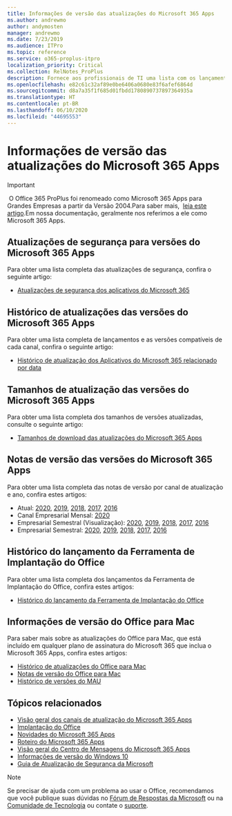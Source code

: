 ```yaml
---
title: Informações de versão das atualizações do Microsoft 365 Apps
ms.author: andrewmo
author: andymosten
manager: andrewmo
ms.date: 7/23/2019
ms.audience: ITPro
ms.topic: reference
ms.service: o365-proplus-itpro
localization_priority: Critical
ms.collection: RelNotes_ProPlus
description: Fornece aos profissionais de TI uma lista com os lançamentos mais recentes para o Microsoft 365 Apps para cada canal de atualização, e links para notas de versão e o histórico de atualizações
ms.openlocfilehash: e82c61c32af89e0be6406a0680e83f6afef6864d
ms.sourcegitcommit: d8a7a35f1f685d01fbdd1780890737897364935a
ms.translationtype: HT
ms.contentlocale: pt-BR
ms.lasthandoff: 06/10/2020
ms.locfileid: "44695553"
---
```

# <a name="release-information-for-updates-to-microsoft-365-apps"></a>Informações de versão das atualizações do Microsoft 365 Apps


> [!IMPORTANT]
> O Office 365 ProPlus foi renomeado como Microsoft 365 Apps para Grandes Empresas a partir da Versão 2004.Para saber mais,  [leia este artigo](https://go.microsoft.com/fwlink/p/?linkid=2123420).Em nossa documentação, geralmente nos referimos a ele como Microsoft 365 Apps.


## <a name="security-updates-for-microsoft-365-apps-releases"></a>Atualizações de segurança para versões do Microsoft 365 Apps

Para obter uma lista completa das atualizações de segurança, confira o seguinte artigo:
 - [Atualizações de segurança dos aplicativos do Microsoft 365](microsoft365-apps-security-updates.md)


## <a name="update-history-for-microsoft-365-apps-releases"></a>Histórico de atualizações das versões do Microsoft 365 Apps

Para obter uma lista completa de lançamentos e as versões compatíveis de cada canal, confira o seguinte artigo:

- [Histórico de atualização dos Aplicativos do Microsoft 365 relacionado por data](update-history-microsoft365-apps-by-date.md)


 ## <a name="update-sizes-for-microsoft-365-apps-releases"></a>Tamanhos de atualização das versões do Microsoft 365 Apps

Para obter uma lista completa dos tamanhos de versões atualizadas, consulte o seguinte artigo:
 - [Tamanhos de download das atualizações do Microsoft 365 Apps](download-sizes-microsoft365-apps-updates.md)

## <a name="release-notes-for-microsoft-365-apps-releases"></a>Notas de versão das versões do Microsoft 365 Apps

Para obter uma lista completa das notas de versão por canal de atualização e ano, confira estes artigos:
 - Atual: [2020](current-channel.md), [2019](monthly-channel-2019.md), [2018](monthly-channel-2018.md), [2017](monthly-channel-2017.md), [2016](monthly-channel-2016.md)
 - Canal Empresarial Mensal:  [2020](monthly-enterprise-channel.md)
 - Empresarial Semestral (Visualização): [2020](semi-annual-enterprise-channel-preview.md), [2019](semi-annual-channel-targeted-2019.md), [2018](semi-annual-channel-targeted-2018.md), [2017](semi-annual-channel-targeted-2017.md), [2016](semi-annual-channel-targeted-2016.md)
 - Empresarial Semestral: [2020](semi-annual-enterprise-channel.md), [2019](semi-annual-channel-2019.md), [2018](semi-annual-channel-2018.md), [2017](semi-annual-channel-2017.md), [2016](semi-annual-channel-2016.md)

 ## <a name="release-history-for-office-deployment-tool"></a>Histórico do lançamento da Ferramenta de Implantação do Office
 Para obter uma lista completa dos lançamentos da Ferramenta de Implantação do Office, confira estes artigos:
 - [Histórico do lançamento da Ferramenta de Implantação do Office](ODT-release-history.md)

## <a name="office-for-mac-release-information"></a>Informações de versão do Office para Mac

Para saber mais sobre as atualizações do Office para Mac, que está incluído em qualquer plano de assinatura do Microsoft 365 que inclua o Microsoft 365 Apps, confira estes artigos:
 - [Histórico de atualizações do Office para Mac](update-history-office-for-mac.md)
 - [Notas de versão do Office para Mac](release-notes-office-for-mac.md)
 - [Histórico de versões do MAU](release-history-microsoft-autoupdate.md)


## <a name="related-topics"></a>Tópicos relacionados

- [Visão geral dos canais de atualização do Microsoft 365 Apps](https://docs.microsoft.com/deployoffice/overview-of-update-channels-for-office-365-proplus)
- [Implantação do Office](https://docs.microsoft.com/deployoffice/)
- [Novidades do Microsoft 365 Apps](https://support.office.com/article/95c8d81d-08ba-42c1-914f-bca4603e1426)
- [Roteiro do Microsoft 365 Apps](https://products.office.com/business/office-365-roadmap)
- [Visão geral do Centro de Mensagens do Microsoft 365 Apps](https://support.office.com/article/38fb3333-bfcc-4340-a37b-deda509c2093)
- [Informações de versão do Windows 10](https://www.microsoft.com/itpro/windows-10/release-information)
- [Guia de Atualização de Segurança da Microsoft](https://portal.msrc.microsoft.com/)

> [!NOTE]
> Se precisar de ajuda com um problema ao usar o Office, recomendamos que você publique suas dúvidas no [Fórum de Respostas da Microsoft](https://answers.microsoft.com/) ou na [Comunidade de Tecnologia](https://techcommunity.microsoft.com/) ou contate o [suporte](https://support.microsoft.com/contactus).
